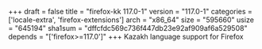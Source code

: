 +++
draft = false
title = "firefox-kk 117.0-1"
version = "117.0-1"
categories = ['locale-extra', 'firefox-extensions']
arch = "x86_64"
size = "595660"
usize = "645194"
sha1sum = "dffcfdc569c736f447db23e92af909af6a529508"
depends = "['firefox>=117.0']"
+++
Kazakh language support for Firefox
